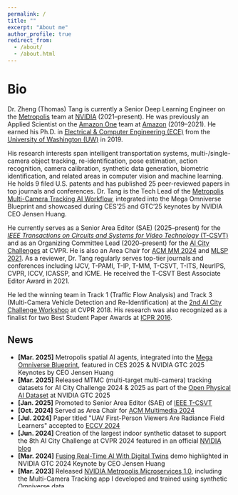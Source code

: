 ```yaml
---
permalink: /
title: ""
excerpt: "About me"
author_profile: true
redirect_from: 
  - /about/
  - /about.html
---
```

# <i class="fa fa-cog fa-spin fa-fw"></i> Bio #

Dr. Zheng (Thomas) Tang is currently a Senior Deep Learning Engineer on the [Metropolis](https://www.nvidia.com/en-us/autonomous-machines/intelligent-video-analytics-platform/) team at [NVIDIA](https://www.nvidia.com/en-us/) (2021–present). He was previously an Applied Scientist on the [Amazon One](https://one.amazon.com/) team at [Amazon](https://www.amazon.com/) (2019–2021). He earned his Ph.D. in [Electrical & Computer Engineering (ECE)](https://www.ece.uw.edu/) from the [University of Washington (UW)](http://www.washington.edu/) in 2019.

His research interests span intelligent transportation systems, multi-/single-camera object tracking, re-identification, pose estimation, action recognition, camera calibration, synthetic data generation, biometric identification, and related areas in computer vision and machine learning. He holds 9 filed U.S. patents and has published 25 peer-reviewed papers in top journals and conferences. Dr. Tang is the Tech Lead of the [Metropolis Multi-Camera Tracking AI Workflow](https://www.nvidia.com/en-us/ai-data-science/ai-workflows/multi-camera-tracking/), integrated into the Mega Omniverse Blueprint and showcased during CES’25 and GTC’25 keynotes by NVIDIA CEO Jensen Huang. 

He currently serves as a Senior Area Editor (SAE) (2025–present) for the [*IEEE Transactions on Circuits and Systems for Video Technology* (T-CSVT)](https://ieeexplore.ieee.org/xpl/RecentIssue.jsp?punumber=76) and as an Organizing Committee Lead (2020–present) for the [AI City Challenges](https://www.aicitychallenge.org/) at CVPR. He is also an Area Chair for [ACM MM 2024](https://2024.acmmm.org/) and [MLSP 2021](https://2021.ieeemlsp.org/). As a reviewer, Dr. Tang regularly serves top-tier journals and conferences including IJCV, T-PAMI, T-IP, T-MM, T-CSVT, T-ITS, NeurIPS, CVPR, ICCV, ICASSP, and ICME. He received the T-CSVT Best Associate Editor Award in 2021.

He led the winning team in Track 1 (Traffic Flow Analysis) and Track 3 (Multi-Camera Vehicle Detection and Re-Identification) at the [2nd AI City Challenge Workshop](https://www.aicitychallenge.org/2018-ai-city-challenge/) at CVPR 2018. His research was also recognized as a finalist for two Best Student Paper Awards at [ICPR 2016](https://iapr.org/archives/icpr2016/site.1.html).


## <i class="fa fa-fw fa-rss "></i> News ##

<ul style="width: auto; height: 300px; overflow: auto">

  <li> <b>[Mar. 2025]</b> Metropolis spatial AI agents, integrated into the <a href="https://blogs.nvidia.com/blog/mega-omniverse-blueprint/">Mega Omniverse Blueprint</a>, featured in CES 2025 & NVIDIA GTC 2025 Keynotes by CEO Jensen Huang</li>
  
  <li> <b>[Mar. 2025]</b> Released MTMC (multi-target multi-camera) tracking datasets for AI City Challenge 2024 & 2025 as part of the <a href="https://blogs.nvidia.com/blog/open-physical-ai-dataset/">Open Physical AI Dataset</a> at NVIDIA GTC 2025</li>

  <li> <b>[Jan. 2025]</b> Promoted to Senior Area Editor (SAE) of <a href="https://ieeexplore.ieee.org/xpl/RecentIssue.jsp?punumber=76">IEEE T-CSVT</a></li>

  <li> <b>[Oct. 2024]</b> Served as Area Chair for <a href="https://2024.acmmm.org/">ACM Multimedia 2024</a></li> 

  <li> <b>[Jul. 2024]</b> Paper titled "UAV First-Person Viewers Are Radiance Field Learners" accepted to <a href="https://eccv.ecva.net/">ECCV 2024</a></li>

  <li> <b>[Jun. 2024]</b> Creation of the largest indoor synthetic dataset to support the 8th AI City Challenge at CVPR 2024 featured in an official <a href="https://blogs.nvidia.com/blog/ai-city-challenge-omniverse-cvpr/">NVIDIA blog</a></li>

  <li> <b>[Mar. 2024]</b> <a href="https://blogs.nvidia.com/blog/ai-digital-twins-industrial-automation-demo/">Fusing Real-Time AI With Digital Twins</a> demo highlighted in NVIDIA GTC 2024 Keynote by CEO Jensen Huang</li>
  
  <li> <b>[Mar. 2023]</b> Released <a href="https://developer.nvidia.com/metropolis-microservices">NVIDIA Metropolis Microservices 1.0</a>, including the Multi-Camera Tracking app I developed and trained using synthetic Omniverse data</li>
  
  <li> <b>[Jan. 2023]</b> Released the 7th AI City Challenge Workshop in conjunction with <a href="https://cvpr2022.thecvf.com/">CVPR 2023</a></li>
  
  <li> <b>[Dec. 2022]</b> Released <a href="https://developer.nvidia.com/tao-toolkit">NVIDIA TAO Toolkit 4.0</a>, where I developed re-identification and pose-based action recognition networks, and end-to-end video analytics pipelines</li> 
  
  <li> <b>[Oct. 2022]</b> Special issue "Label-Efficient Learning on Video Data" accepted to <a href="https://ieee-cas.org/files/ieeecass/2022-12/TCSVT-Special%20Issue%20on%20Label-Efficient%20Learning%20on%20Video%20Data.pdf">T-CSVT</a></li> 
  
  <li> <b>[Feb. 2022]</b> Received the 2021 Best Associate Editor Award from <a href="https://ieeexplore.ieee.org/xpl/RecentIssue.jsp?punumber=76">IEEE T-CSVT</a></li> 
  
  <li> <b>[Jan. 2022]</b> Released the 6th AI City Challenge Workshop in conjunction with <a href="https://cvpr2022.thecvf.com/">CVPR 2022</a></li> 
  
  <li> <b>[Oct. 2021]</b> Served as Area Chair for <a href="https://2021.ieeemlsp.org/">MLSP 2021</a></li> 
  
  <li> <b>[May 2021]</b> Joined <a href="https://www.nvidia.com/en-us/autonomous-machines/intelligent-video-analytics-platform/">NVIDIA Metropolis</a> team as a Senior Deep Learning Engineer</li> 
  
  <li> <b>[Jan. 2021]</b> Released the 5th AI City Challenge Workshop in conjunction with <a href="http://cvpr2021.thecvf.com/">CVPR 2021</a></li>
  
  <li> <b>[Dec. 2020]</b> Appointed Associate Editor for <a href="https://ieeexplore.ieee.org/xpl/RecentIssue.jsp?punumber=76">IEEE T-CSVT</a> (Impact Factor: 5.859)</li>
  
  <li> <b>[Sep. 2020]</b> <a href="https://blog.aboutamazon.com/innovation/introducing-amazon-one-a-new-innovation-to-make-everyday-activities-effortless">Amazon One</a> launched; contributed as a research scientist and filed two U.S. patents</li>
  
  <li> <b>[May 2020]</b> Source code for “PAMTRI: Pose-Aware Multi-Task Learning for Vehicle Re-Identification Using Highly Randomized Synthetic Data” (ICCV 2019) released on <a href="https://github.com/NVlabs/PAMTRI">GitHub</a></li>

  <li> <b>[Jan. 2020]</b> Released the 4th AI City Challenge Workshop in conjunction with <a href="http://cvpr2020.thecvf.com/">CVPR 2020</a></li>

  <li> <b>[Jul. 2019]</b> “PAMTRI” paper accepted to <a href="http://iccv2019.thecvf.com/">ICCV 2019</a></li>

  <li> <b>[Jun. 2019]</b> Earned Ph.D. in Electrical & Computer Engineering from University of Washington</li>

  <li> <b>[Feb. 2019]</b> “CityFlow” benchmark paper accepted to <a href="http://cvpr2019.thecvf.com/">CVPR 2019</a> (<a href="https://youtu.be/fzJe8M2y1s0">Oral</a>)</li>

  <li> <b>[Jun. 2018]</b> Led the #1 winning team in Track 1: Traffic Flow Analysis (<a href="https://youtu.be/_i4numqiv7Y">Demo</a>) and Track 3: Multi-Camera Vehicle Detection and Re-ID (<a href="https://youtu.be/Jlvh_KxHl40">Demo</a>) at the <a href="https://www.aicitychallenge.org/2018-ai-city-challenge/">2nd AI City Challenge Workshop</a>, <a href="http://cvpr2018.thecvf.com/">CVPR 2018</a></li> 

  <li> <b>[Jun. 2018]</b> “Joint Multi-View People Tracking and Pose Estimation for 3D Scene Reconstruction” accepted to <a href="http://www.icme2018.org/">ICME 2018</a> (Oral)</li> 

  <li> <b>[Aug. 2017]</b> Winner of Track 2: AI City Applications (<a href="https://youtu.be/QA0Iek4tR0k">Demo</a>) at the 1st AI City Challenge Workshop, <a href="http://cse.stfx.ca/~smartworld/2017/smartworld/index.php">SmartWorld 2017</a></li> 

  <li> <b>[May 2017]</b> “Online-Learning-Based Human Tracking Across Non-Overlapping Cameras” accepted to <a href="http://tcsvt.polito.it/">T-CSVT</a></li> 

  <li> <b>[Dec. 2016]</b> Finalist for two Best Student Paper Awards at <a href="https://iapr.org/archives/icpr2016/site.1.html">ICPR 2016</a> for “Camera Self-Calibration from Tracking of Moving Persons”</li>
  
  <li> <b>[Dec. 2015]</b> “Multiple-Kernel Adaptive Segmentation and Tracking (MAST)” accepted to <a href="http://www.icme2018.org/">ICASSP 2016</a> (Oral)</li>

  <li> <b>[Jun. 2014]</b> Graduated with First Class Honours from the BUPT-QMUL Joint Programme (B.Sc. in Engineering)</li>
</ul>

<script type='text/javascript' id='clustrmaps' src='//cdn.clustrmaps.com/map_v2.js?cl=2d78ad&w=a&t=n&d=i6Cg2uwoVYtktTxLJzeGkQjg7ICgXupw_nf4-TfxTF4&co=ffffff'></script>

